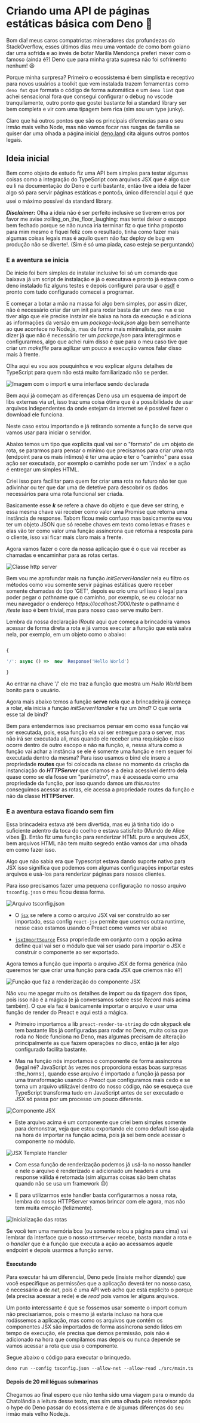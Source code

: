 
# Criando uma API de páginas estáticas básica com Deno :t-rex:

Bom dia! meus caros compatriotas mineradores das profundezas do StackOverflow, esses últimos dias meu uma vontade de como bom goiano dar uma sofrida e ao invés de botar Marilía Mendonça preferi mexer com o famoso (ainda é?) Deno que para minha grata supresa não foi sofrimento nenhum! :laughing:

Porque minha surpresa? Primeiro o ecossistema é bem simplista e receptivo para novos usuários a toolkit que vem instalada trazem ferramentas como `deno fmt` que formata o código de forma automática e um `deno lint` que achei sensacional fora que consegui configurar o debug no vscode tranquilamente, outro ponto que gostei bastante foi a standard library ser bem completa e vir com uma tipagem bem rica (sim sou um type junky).

Claro que há outros pontos que são os principais diferencias para o seu irmão mais velho Node, mas não vamos focar nas rusgas de família se quiser dar uma olhada a página inicial [deno.land](https://deno.land/) cita alguns outros pontos legais.

## Ideia inicial

Bem como objeto de estudo fiz uma API bem simples para testar algumas coisas como a integração do TypeScript com arquivos JSX que é algo que eu li na documentação do Deno e curti bastante, então tive a ideia de fazer algo só para servir páginas estáticas e ponto:thumbsup:, único diferencial aqui é que usei o máximo possível da standard library.


_**Disclaimer:**_ Olha a ideia não é ser perfeito inclusive se tiverem erros por favor me avise :rolling_on_the_floor_laughing: mas tentei deixar o escopo bem fechado porque se não nunca iria terminar fiz o que tinha proposto para mim mesmo e fiquei feliz com o resultado, tinha como fazer mais algumas coisas legais mas é aquilo quem não faz deploy de bug em produção não se diverte!. (Sim é só uma piada, caso esteja se perguntando)

### E a aventura se inicia

De início foi bem simples de instalar inclusive foi só um comando que baixava já um script de instalação e já o executava e pronto já estava com o deno instalado fiz alguns testes e depois configurei para usar o [asdf](https://asdf-vm.com/) e pronto com tudo configurado comecei a programar.

E começar a botar a mão na massa foi algo bem simples, por assim dizer, não é necessário criar dar um init para rodar basta dar um `deno run` e se tiver algo que ele precise instalar ele baixa na hora da execução e adiciona as informações da versão em um _package-lock.json_ algo bem semelhante ao que acontece no Node.js, mas de forma mais minimalista, por assim dizer já que não é necessário ter um _package.json_ para interagirmos e configurarmos, algo que achei ruim disso é que para o meu caso tive que criar um _makefile_ para agilizar um pouco a execução vamos falar disso mais à frente.

Olha aqui eu vou aos pouquinhos e vou explicar alguns detalhes de TypeScript para quem não está muito familiarizado não se perder.

![Imagem com o import e uma interface sendo declarada](doc_images/import-type-http.png)


Bem aqui já começam as diferenças Deno usa um esquema de import de libs externas via url, isso traz uma coisa ótima que é a possibilidade de usar arquivos independentes da onde estejam da internet se é possível fazer o download ele funciona.

Neste caso estou importando e já retirando somente a função de serve que vamos usar para iniciar o servidor.

Abaixo temos um tipo que explicita qual vai ser o "formato" de um objeto de rota, se pararmos para pensar o mínimo que precisamos para criar uma rota (endpoint para os mais íntimos) é ter uma ação e ter o "caminho" para essa ação ser executada, por exemplo o caminho pode ser um '/index' e a ação é entregar um simples HTML.

Criei isso para facilitar para quem for criar uma rota no futuro não ter que adivinhar ou ter que dar uma de detetive para descobrir os dados necessários para uma rota funcional ser criada.

Basicamente esse _**k**_ se refere a chave do objeto e que deve ser string, e essa mesma chave vai receber como valor uma Promise que retorna uma instância de response. Tabom ficou meio confuso mas basicamente eu vou ter um objeto JSON que só recebe chaves em texto como letras e frases e elas vão ter como valor uma função assíncrona que retorna a resposta para o cliente, isso vai ficar mais claro mais a frente.

Agora vamos fazer o core da nossa aplicação que é o que vai receber as chamadas e encaminhar para as rotas certas.

![Classe http server](doc_images/http-server.png)

Bem vou me aprofundar mais na função _initServerHandler_ nela eu filtro os métodos como vou somente servir páginas estáticas quero receber somente chamadas do tipo 'GET', depois eu crio uma url isso é legal para poder pegar o pathname que o caminho, por exemplo, se eu colocar no meu navegador o endereço _https://localhost:7000/teste_ o pathname é _/teste_ isso é bem trivial, mas para nosso caso serve muito bem.

Lembra da nossa declaração _IRoute_ aqui que começa a brincadeira vamos acessar de forma direta a rota e já vamos executar a função que está salva nela, por exemplo, em um objeto como o abaixo:

```js

{

'/': async () =>  new  Response('Hello World')

}

```

Ao entrar na chave '/' ele me traz a função que mostra um _Hello World_ bem bonito para o usuário.

Agora mais abaixo temos a função **serve** nela que a brincadeira já começa a rolar, ela inicia a função _initServerHandler_ e faz um _bind_? O que seria esse tal de bind?

Bem para entendermos isso precisamos pensar em como essa função vai ser executada, pois, essa função ela vai ser entregue para o server, mas não irá ser executada ali, mas quando ele receber uma requisição e isso ocorre dentro de outro escopo e não na função, e, nessa altura como a função vai achar a instância se ele é somente uma função e nem sequer foi executada dentro da mesma? Para isso usamos o bind ele insere a propriedade **routes** que foi colocada na classe no momento da criação da instanciação do _**HTTPServer**_ que criamos e a deixa acessível dentro dela quase como se ela fosse um "parâmetro", mas é acessada como uma propriedade da função, por isso quando damos um _this.routes_ conseguimos acessar as rotas, ele acessa a propriedade routes da função e não da classe **HTTPServer**.

### E a aventura estava ficando sem fim

Essa brincadeira estava até bem divertida, mas eu já tinha tido ido o suficiente adentro da toca do coelho e estava satisfeito (Mundo de Alice vibes :leaves:). Então fiz uma função para renderizar HTML puro e arquivos JSX, bem arquivos HTML não tem muito segredo então vamos dar uma olhada em como fazer isso.

Algo que não sabia era que Typescript estava dando suporte nativo para JSX isso significa que podemos com algumas configurações importar estes arquivos e usá-los para renderizar páginas para nossos clientes.

Para isso precisamos fazer uma pequena configuração no nosso arquivo `tsconfig.json` o meu ficou dessa forma.

![Arquivo tsconfig.json](doc_images/ts-config.png)

- O [`jsx`](https://www.typescriptlang.org/tsconfig#jsx) se refere a como o arquivo JSX vai ser construído ao ser importado, essa config `react-jsx` permite que usemos outra runtime, nesse caso estamos usando o Preact como vamos ver abaixo

- [`jsxImportSource`](https://www.typescriptlang.org/tsconfig#jsxImportSource) Essa propriedade em conjunto com a opção acima define qual vai ser o módulo que vai ser usado para importar o JSX e construir o componente ao ser exportado.

Agora temos a função que importa o arquivo JSX de forma genérica (não queremos ter que criar uma função para cada JSX que criemos não é?)

![Função que faz a renderização do componente JSX](doc_images/renderJSXTemplate.png)

Não vou me apegar muito os detalhes de import ou da tipagem dos tipos, pois isso não é a mágica (e já conversamos sobre esse _Record_ mais acima também). O que ela faz é basicamente importar o arquivo e usar uma função de render do Preact e aqui está a mágica.

- Primeiro importamos a lib `preact-render-to-string` do cdn skypack ele tem bastante libs já configuradas para rodar no Deno, muita coisa que roda no Node funciona no Deno, mas algumas precisam de alteração principalmente as que fazem operações no disco, então já ter algo configurado facilita bastante.

- Mas na função nós importamos o componente de forma assíncrona (legal né? JavaScript às vezes nos proporciona essas boas surpresas :the_horns:), quando esse arquivo é importado a função já passa por uma transformação usando o _Preact_ que configuramos mais cedo e se torna um arquivo utilizável dentro do nosso código, não se esqueça que TypeScript transforma tudo em JavaScript antes de ser executado o JSX só passa por um processo um pouco diferente.

![Componente JSX](doc_images/jsx.png)

- Este arquivo acima é um componente que criei bem simples somente para demonstrar, veja que estou exportando ele como default isso ajuda na hora de importar na função acima, pois já sei bem onde acessar o componente no módulo.

![JSX Template Handler](doc_images/JSXTemplateHandler.png)

- Com essa função de renderização podemos já usá-la no nosso handler e nele o arquivo é renderizado e adicionado um headers e uma response válida é retornada (sim algumas coisas são bem chatas quando não se usa um framework :cry:)

- E para utilizarmos este handler basta configurarmos a nossa rota, lembra do nosso HTTPServer vamos brincar com ele agora, mas não tem muita emoção (felizmente).

![Inicialização das rotas](doc_images/main.png)

Se você tem uma memória boa (ou somente rolou a página para cima) vai lembrar da interface que o nosso `HTTPServer` recebe, basta mandar a rota e o _handler_ que é a função que executa a ação ao acessamos aquele endpoint e depois usarmos a função _serve_.

#### Executando

Para executar há um diferencial, Deno pede (insiste melhor dizendo) que você especifique as permissões que a aplicação deverá ter no nosso caso, é necessário a de _net_, pois é uma API web acho que está explicito o porque (ela precisa acessar a rede) e de _read_ pois vamos ler alguns arquivos.

Um ponto interessante é que se fossemos usar somente o import comum não precisaríamos, pois o mesmo já estaria incluso na hora que rodássemos a aplicação, mas como os arquivos que contém os componentes JSX são importados de forma assíncrona sendo lidos em tempo de execução, ele precisa que demos permissão, pois não é adicionado na hora que compilamos mas depois ou nunca depende se vamos acessar a rota que usa o componente.

Segue abaixo o código para executar o brinquedo.

`deno run --config tsconfig.json --allow-net --allow-read ./src/main.ts`

#### Depois de 20 mil léguas submarinas

Chegamos ao final espero que não tenha sido uma viagem para o mundo da Chatolândia a leitura desse texto, mas sim uma olhada pelo retrovisor após o hype do Deno passar do ecossistema e de algumas diferenças do seu irmão mais velho Node.js.